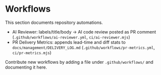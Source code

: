 # Workflows

This section documents repository automations.

- AI Reviewer: labels/title/body → AI code review posted as PR comment (`.github/workflows/ai-reviewer.yml`, `ci/ai-reviewer.mjs`)
- PR Delivery Metrics: appends lead-time and diff stats to `docs/management/DELIVERY_LOG.md` (`.github/workflows/pr-metrics.yml`, `ci/pr-metrics.mjs`)

Contribute new workflows by adding a file under `.github/workflows/` and documenting it here.
